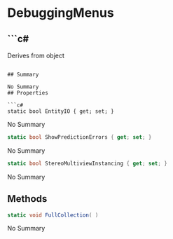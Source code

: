 # DebuggingMenus

## ```c#
Derives from object
```

## Summary

No Summary
## Properties

```c#
static bool EntityIO { get; set; } 
```
No Summary
```c#
static bool ShowPredictionErrors { get; set; } 
```
No Summary
```c#
static bool StereoMultiviewInstancing { get; set; } 
```
No Summary
## Methods

```c#
static void FullCollection( ) 
```
No Summary
